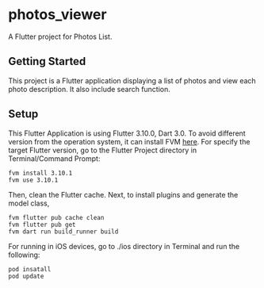 # photos_viewer

A Flutter project for Photos List.

## Getting Started

This project is a Flutter application displaying a list of photos and view each photo description. It also include search function.

## Setup
This Flutter Application is using Flutter 3.10.0, Dart 3.0. 
To avoid different version from the operation system, it can install FVM [here](https://fvm.app/documentation/getting-started/installation).
For specify the target Flutter version, go to the Flutter Project directory in Terminal/Command Prompt:
```
fvm install 3.10.1
fvm use 3.10.1
```

Then, clean the Flutter cache. Next, to install plugins and generate the model class,
```
fvm flutter pub cache clean
fvm flutter pub get
fvm dart run build_runner build
```

For running in iOS devices, go to ./ios directory in Terminal and run the following: 
```
pod insatall
pod update
```


